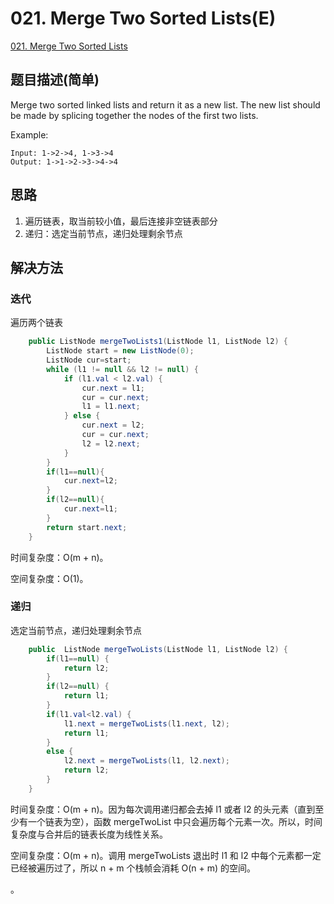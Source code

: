 # 021. Merge Two Sorted Lists(E)
[021. Merge Two Sorted Lists](https://leetcode-cn.com/problems/merge-two-sorted-lists/)

## 题目描述\(简单\)

Merge two sorted linked lists and return it as a new list. The new list should be made by splicing together the nodes of the first two lists.

Example:

```
Input: 1->2->4, 1->3->4
Output: 1->1->2->3->4->4
```

## 思路

1. 遍历链表，取当前较小值，最后连接非空链表部分
2. 递归：选定当前节点，递归处理剩余节点

## 解决方法

### 迭代

遍历两个链表

```java
    public ListNode mergeTwoLists1(ListNode l1, ListNode l2) {
        ListNode start = new ListNode(0);
        ListNode cur=start;
        while (l1 != null && l2 != null) {
            if (l1.val < l2.val) {
                cur.next = l1;
                cur = cur.next;
                l1 = l1.next;
            } else {
                cur.next = l2;
                cur = cur.next;
                l2 = l2.next;
            }
        }
        if(l1==null){
            cur.next=l2;
        }
        if(l2==null){
            cur.next=l1;
        } 
        return start.next;
    }
```
时间复杂度：O(m + n)。

空间复杂度：O(1)。

### 递归

选定当前节点，递归处理剩余节点


```java
    public  ListNode mergeTwoLists(ListNode l1, ListNode l2) {
        if(l1==null) {
            return l2;
        }
        if(l2==null) {
            return l1;
        }
        if(l1.val<l2.val) {
            l1.next = mergeTwoLists(l1.next, l2);
            return l1;
        }
        else {
            l2.next = mergeTwoLists(l1, l2.next);
            return l2;
        }
    }
```
时间复杂度：O(m + n)。因为每次调用递归都会去掉 l1 或者 l2 的头元素（直到至少有一个链表为空），函数 mergeTwoList 中只会遍历每个元素一次。所以，时间复杂度与合并后的链表长度为线性关系。

空间复杂度：O(m + n)。调用 mergeTwoLists 退出时 l1 和 l2 中每个元素都一定已经被遍历过了，所以 n + m 个栈帧会消耗 O(n + m) 的空间。

。




